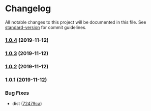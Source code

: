 # Changelog

All notable changes to this project will be documented in this file. See [standard-version](https://github.com/conventional-changelog/standard-version) for commit guidelines.

### [1.0.4](https://github.com/Krnos/kronos/compare/v1.0.3...v1.0.4) (2019-11-12)

### [1.0.3](https://github.com/Krnos/kronos/compare/v1.0.2...v1.0.3) (2019-11-12)

### [1.0.2](https://github.com/Krnos/kronos/compare/v1.0.1...v1.0.2) (2019-11-12)

### 1.0.1 (2019-11-12)


### Bug Fixes

* dist ([72479ca](https://github.com/Krnos/kronos/commit/72479ca1470f93b1512c2160ec686e414bef3b34))
